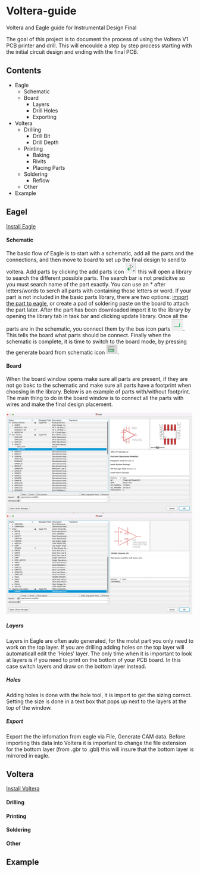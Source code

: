 # Voltera-guide
Voltera and Eagle guide for Instrumental Design Final 

The goal of this project is to document the process of using the Voltera V1 PCB printer and drill. This will encoulde a step by step process starting with the initial circuit design and ending with the final PCB. 

## Contents ##
* Eagle
  * Schematic
  * Board
    * Layers
    * Drill Holes
    * Exporting
* Voltera 
  * Drilling 
    * Drill Bit
    * Drill Depth
  * Printing
    * Baking 
    * Rivits 
    * Placing Parts 
  * Soldering 
    * Reflow
  * Other
* Example

## Eagel ##
[Install Eagle](https://www.autodesk.com/products/eagle/free-download)
#### Schematic ####
The basic flow of Eagle is to start with a schematic, add all the parts and the connections, and then move to board to set up the final design to send to voltera. Add parts by clicking the add parts icon <img src="Add Parts Icon.png" alt="drawing" width="30"/> this will open a library to search the different possible parts. The search bar is not predicitve so you must search name of the part exactly. You can use an * after letters/words to serch all parts with containing those letters or word. If your part is not included in the basic parts library, there are two options: [import the part to eagle](https://www.snapeda.com), or create a pad of soldering paste on the board to attach the part later. After the part has been downloaded import it to the library by opening the library tab in task bar and clicking update library. Once all the parts are in the schematic, you connect them by the bus icon parts <img src="Connect_Parts_Icon.png" alt="drawing" width="30"/>. This tells the board what parts should be connect. Finally when the schematic is complete, it is time to switch to the board mode, by pressing the generate board from schematic icon <img src="SCH_BRD.png" alt="drawing" width="30"/>.



#### Board ####
When the board window opens make sure all parts are present, if they are not go bakc to the schematic and make sure all parts have a footprint when choosing in the library. Below is an example of parts with/without footprint. The main thing to do in the board window is to connect all the parts with wires and make the final design placement. 

<img src="Part_With_Footprint.png" alt="drawing" width="500"/>    <img src="Part_Without_Footprint.png" alt="drawing" width="500"/>
##### Layers #####
Layers in Eagle are often auto generated, for the molst part you only need to work on the top layer. If you are drilling adding holes on the top layer will automaticall edit the 'Holes' layer. The only time when it is important to look at layers is if you need to print on the bottom of your PCB board. In this case switch layers and draw on the bottom layer instead. 
##### Holes #####
Adding holes is done with the hole tool, it is import to get the sizing correct. Setting the size is done in a text box that pops up next to the layers at the top of the window. 
##### Export #####
Export the the infomation from eagle via File, Generate CAM data. Before importing this data into Voltera it is important to change the file extension for the bottom layer (from .gbr to .gbl) this will insure that the bottom layer is mirrored in eagle.  
## Voltera ##
[Install Voltera](https://support.voltera.io/desktop-application)
#### Drilling ####
#### Printing ####
#### Soldering ####
#### Other ####

## Example ## 
